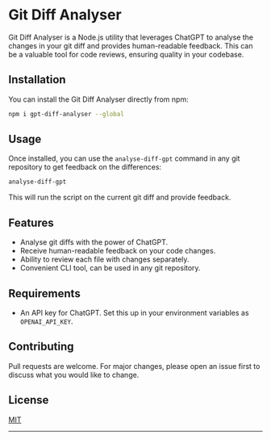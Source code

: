 # Git Diff Analyser

Git Diff Analyser is a Node.js utility that leverages ChatGPT to analyse the changes in your git diff and provides human-readable feedback. This can be a valuable tool for code reviews, ensuring quality in your codebase.

## Installation

You can install the Git Diff Analyser directly from npm:

```bash
npm i gpt-diff-analyser --global
```

## Usage

Once installed, you can use the `analyse-diff-gpt` command in any git repository to get feedback on the differences:

```bash
analyse-diff-gpt
```

This will run the script on the current git diff and provide feedback.

## Features

- Analyse git diffs with the power of ChatGPT.
- Receive human-readable feedback on your code changes.
- Ability to review each file with changes separately.
- Convenient CLI tool, can be used in any git repository.

## Requirements

- An API key for ChatGPT. Set this up in your environment variables as `OPENAI_API_KEY`.

## Contributing

Pull requests are welcome. For major changes, please open an issue first to discuss what you would like to change.

## License

[MIT](https://choosealicense.com/licenses/mit/)

---